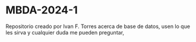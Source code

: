 # MBDA-2024-1
Repositorio creado por Ivan F. Torres  acerca de base de datos, usen lo que les sirva y cualquier duda me pueden preguntar,
